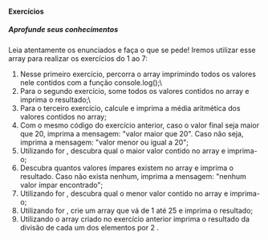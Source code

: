 #### Exercícios

##### Aprofunde seus conhecimentos

Leia atentamente os enunciados e faça o que se pede! Iremos utilizar esse array para realizar os exercícios do 1 ao 7:

1. Nesse primeiro exercício, percorra o array imprimindo todos os valores nele contidos com a função console.log();\
2. Para o segundo exercício, some todos os valores contidos no array e imprima o resultado;\
3. Para o terceiro exercício, calcule e imprima a média aritmética dos valores contidos no array;
4. Com o mesmo código do exercício anterior, caso o valor final seja maior que 20, imprima a mensagem: "valor maior que 20". Caso não seja, imprima a mensagem: "valor menor ou igual a 20";
5. Utilizando for , descubra qual o maior valor contido no array e imprima-o;
6. Descubra quantos valores ímpares existem no array e imprima o resultado. Caso não exista nenhum, imprima a mensagem: "nenhum valor ímpar encontrado";
7. Utilizando for , descubra qual o menor valor contido no array e imprima-o;
8. Utilizando for , crie um array que vá de 1 até 25 e imprima o resultado;
9. Utilizando o array criado no exercício anterior imprima o resultado da divisão de cada um dos elementos por 2 .
